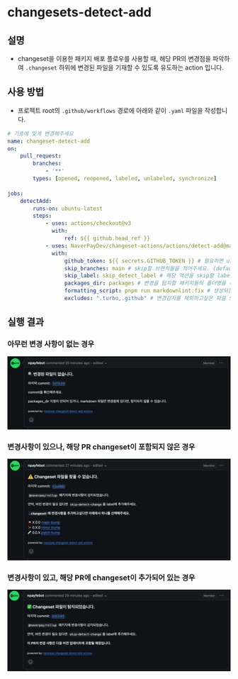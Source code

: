 # changesets-detect-add

## 설명

- changeset을 이용한 패키지 배포 플로우를 사용할 때, 해당 PR의 변경점을 파악하여 `.changeset` 하위에 변경된 파일을 기재할 수 있도록 유도하는 action 입니다.

## 사용 방법

- 프로젝트 root의 `.github/workflows` 경로에 아래와 같이 `.yaml` 파일을 작성합니다.

```yaml
# 기호에 맞게 변경해주세요
name: changeset-detect-add
on:
    pull_request:
        branches:
            - '**'
        types: [opened, reopened, labeled, unlabeled, synchronize]

jobs:
    detectAdd:
        runs-on: ubuntu-latest
        steps:
            - uses: actions/checkout@v3
              with:
                  ref: ${{ github.head_ref }}
            - uses: NaverPayDev/changeset-actions/actions/detect-add@main
              with:
                  github_token: ${{ secrets.GITHUB_TOKEN }} # 필요하면 user의 PAT을 넣어주세요.
                  skip_branches: main # skip할 브랜치들을 적어주세요. (default : master,main,develop) 
                  skip_label: skip_detect_label # 해당 액션을 skip할 label의 이름을 적어주세요. (default: skip-detect-change) 
                  packages_dir: packages # 변경을 탐지할 패키지들의 폴더명을 추가해주세요. (default: packages,share) 
                  formatting_script: pnpm run markdownlint:fix # 생성되는 md 파일의 formatting이 필요하다면 추가해주세요
                  excludes: ".turbo,.github" # 변경감지를 제외하고싶은 파일 또는 폴더 경로
```

## 실행 결과

### 아무런 변경 사항이 없는 경우

![not-changed](./src/assets/ko/not-changed.png)

### 변경사항이 있으나, 해당 PR changeset이 포함되지 않은 경우

![non-detected](./src/assets/ko/non-detected.png)

### 변경사항이 있고, 해당 PR에 changeset이 추가되어 있는 경우

![detected](./src/assets/ko/detected.png)
